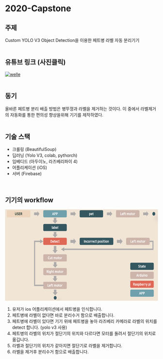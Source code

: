 # 2020-Capstone
## 주제

Custom YOLO V3 Object Detection을 이용한 페트병 라벨 자동 분리기기<br><br>
## 유튜브 링크 (사진클릭)

[![welle](https://img.youtube.com/vi/_Ru-F-8oGIk/0.jpg)](https://www.youtube.com/watch?app=desktop&v=_Ru-F-8oGIk&feature=youtu.be "시연 영상")<br><br>
## 동기

올바른 페트병 분리 배출 방법은 병뚜껑과 라벨을 제거하는 것이다. 이 중에서 라벨제거의 자동화를 통한 편의성 향상을위해 기기를 제작하였다.<br><br>
## 기술 스택

- 크롤링 (BeautifulSoup)
- 딥러닝 (Yolo V3, colab, pythorch)
- 임베디드 (아두이노, 라즈베리파이 4)
- 어플리케이션 (iOS)
- 서버 (Firebase)
<br>


## 기기의 workflow





<img src = "https://github.com/NEULiee/2020-Capstone/blob/main/photo/workflow.png" width="600" height="300">


1. 유저가 ios 어플리케이션에서 페트병을 인식합니다.
2. 페트병에 라벨이 없다면 바로 분리수거 함으로 배출합니다.
3. 페트병에 라벨이 있다면 기기 위에 페트병을 놓아 라즈베리 카메라로 라벨의 위치를 detect 합니다. (yolo v3 사용)
4. 페트병의 라벨의 위치가 절단기의 위치와 다르다면 모터를 돌려서 절단기의 위치로 옮깁니다.
5. 라벨과 절단기의 위치가 같아지면 절단기로 라벨을 제거합니다.
6. 라벨을 제거후 분리수거 함으로 배출합니다.
